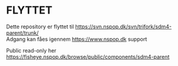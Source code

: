 FLYTTET
=========
Dette repository er flyttet til https://svn.nspop.dk/svn/trifork/sdm4-parent/trunk/  
Adgang kan fåes igennem https://www.nspop.dk support  
  
Public read-only her https://fisheye.nspop.dk/browse/public/components/sdm4-parent  
